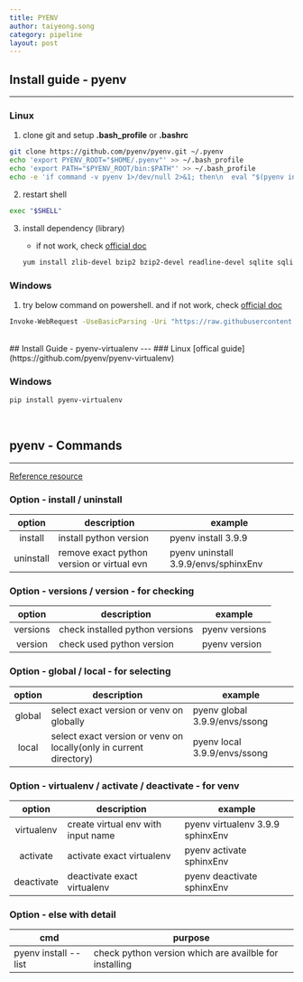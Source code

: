 ```yaml
---
title: PYENV
author: taiyeong.song
category: pipeline
layout: post
---
```


## Install guide - pyenv 
---
### Linux
1. clone git and setup **.bash_profile** or **.bashrc**
```sh
git clone https://github.com/pyenv/pyenv.git ~/.pyenv
echo 'export PYENV_ROOT="$HOME/.pyenv"' >> ~/.bash_profile
echo 'export PATH="$PYENV_ROOT/bin:$PATH"' >> ~/.bash_profile
echo -e 'if command -v pyenv 1>/dev/null 2>&1; then\n  eval "$(pyenv init -)"\nfi' >> ~/.bash_profile
```
2.  restart shell
```sh
exec "$SHELL"
```
3. install dependency (library)
	- if not work, check [official doc](https://github.com/pyenv/pyenv/wiki/Common-build-problems)
	
	```sh 
	yum install zlib-devel bzip2 bzip2-devel readline-devel sqlite sqlite-devel openssl-devel xz xz-devel
	```

### Windows
1. try below command on powershell. and if not work, check [official doc](https://github.com/pyenv-win/pyenv-win?tab=readme-ov-file)

```sh
Invoke-WebRequest -UseBasicParsing -Uri "https://raw.githubusercontent.com/pyenv-win/pyenv-win/master/pyenv-win/install-pyenv-win.ps1" -OutFile "./install-pyenv-win.ps1"; &"./install-pyenv-win.ps1"
```

<br>
## Install Guide - pyenv-virtualenv
---
### Linux
[offical guide](https://github.com/pyenv/pyenv-virtualenv)

### Windows
```sh
pip install pyenv-virtualenv
```

<br>

## pyenv - Commands
---
[Reference resource](https://deku.posstree.com/ko/environment/pyenv/#python-%EB%B2%84%EC%A0%84-%EB%A6%AC%EC%8A%A4%ED%8A%B8)

### Option - install / uninstall

|option|description|example|
|:--------:|--------------|-----------|
|install|install python version|pyenv install 3.9.9|
|uninstall|remove exact python version or virtual evn|pyenv uninstall 3.9.9/envs/sphinxEnv|

### Option - versions / version -  for checking

|option|description|example|
|:--------:|--------------|-----------|
|versions|check installed python versions|pyenv versions|
|version|check used python version|pyenv version|

### Option - global / local - for selecting

|option|description|example|
|:--------:|--------------|-----------|
|global|select exact version or venv on globally|pyenv global 3.9.9/envs/ssong|
|local|select exact version or venv on locally(only in current directory)|pyenv local 3.9.9/envs/ssong|

### Option - virtualenv / activate / deactivate - for venv

|option|description|example|
|:--------:|--------------|-----------|
|virtualenv|create virtual env with input name|pyenv virtualenv 3.9.9 sphinxEnv|
|activate|activate exact virtualenv|pyenv activate sphinxEnv|
|deactivate|deactivate exact virtualenv|pyenv deactivate sphinxEnv|

### Option - else with detail

|cmd|purpose|
|---|---|
|pyenv install --list|check python version which are availble for installing|
